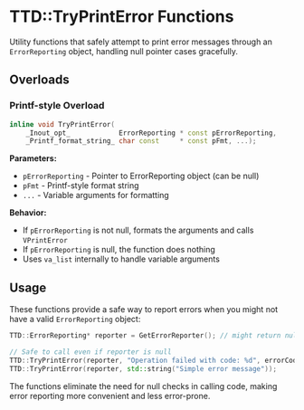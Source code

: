 # TTD::TryPrintError Functions

Utility functions that safely attempt to print error messages through an `ErrorReporting` object, handling null pointer cases gracefully.

## Overloads

### Printf-style Overload

```cpp
inline void TryPrintError(
    _Inout_opt_            ErrorReporting * const pErrorReporting,
    _Printf_format_string_ char const     * const pFmt, ...);
```

**Parameters:**
- `pErrorReporting` - Pointer to ErrorReporting object (can be null)
- `pFmt` - Printf-style format string
- `...` - Variable arguments for formatting

**Behavior:**
- If `pErrorReporting` is not null, formats the arguments and calls `VPrintError`
- If `pErrorReporting` is null, the function does nothing
- Uses `va_list` internally to handle variable arguments

## Usage

These functions provide a safe way to report errors when you might not have a valid `ErrorReporting` object:

```cpp
TTD::ErrorReporting* reporter = GetErrorReporter(); // might return nullptr

// Safe to call even if reporter is null
TTD::TryPrintError(reporter, "Operation failed with code: %d", errorCode);
TTD::TryPrintError(reporter, std::string("Simple error message"));
```

The functions eliminate the need for null checks in calling code, making error reporting more convenient and less error-prone.
